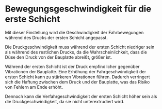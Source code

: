 Bewegungsgeschwindigkeit für die erste Schicht
====
Mit dieser Einstellung wird die Geschwindigkeit der Fahrbewegungen während des Drucks der ersten Schicht angepasst.

Die Druckgeschwindigkeit muss während der ersten Schicht niedriger sein als während des restlichen Drucks, da die Wahrscheinlichkeit, dass die Düse den Druck von der Bauplatte abreißt, größer ist.

Während der ersten Schicht ist der Druck empfindlicher gegenüber Vibrationen der Bauplatte. Eine Erhöhung der Fahrgeschwindigkeit der ersten Schicht kann zu stärkeren Vibrationen führen. Dadurch verringert sich die Haftung zwischen dem Druck und der Bauplatte, was das Risiko von Fehlern am Ende erhöht.

Dennoch kann die Verfahrgeschwindigkeit der ersten Schicht höher sein als die Druckgeschwindigkeit, da sie nicht unterextrudiert wird.